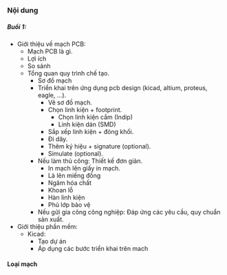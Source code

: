 
### Nội dung
##### Buổi 1:
- Giới thiệu về mạch PCB:
	- Mạch PCB là gì.
	- Lợi ích
	- So sánh 
	- Tổng quan quy trình chế tạo.
		- Sơ đồ mạch
		- Triển khai trên ứng dụng pcb design (kicad, altium, proteus, eagle, ...).
			- Vẽ sơ đồ mạch.
			- Chọn linh kiện + footprint.
				- Chọn linh kiện cắm (Indip)
				- Linh kiện dán (SMD)
			- Sắp xếp linh kiện + đóng khối.
			- Đi dây.
			- Thêm ký hiệu + signature (optional).
			- Simulate (optional).
		- Nếu làm thủ công: Thiết kế đơn giản.
			- In mạch lên giấy in mạch.
			- Là lên miếng đồng
			- Ngâm hóa chất
			- Khoan lỗ 
			- Hàn linh kiện
			- Phủ lớp bảo vệ
		- Nếu gửi gia công công nghiệp: Đáp ứng các yêu cầu, quy chuẩn sản xuất.
- Giới thiệu phần mềm:
	- Kicad:
		- Tạo dự án
		- Áp dụng các bước triển khai trên mach
#### Loại mạch 
